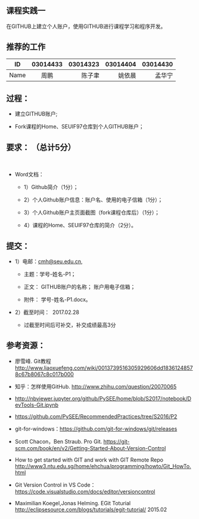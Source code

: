 ##  课程实践一 

   在GITHUB上建立个人账户，使用GITHUB进行课程学习和程序开发。
 
## 推荐的工作 


| ID   | 03014433  |  03014323 |03014404 |03014430 |
| ------|:--------:| -----------:|-----------:|----------:|
| Name  |  周鹏    |    陈子聿   | 姚依晨   | 孟华宁  |


## 过程： 

*   建立GITHUB账户;
   
*   Fork课程的Home、SEUIF97仓库到个人GITHUB账户；

## 要求： （总计5分）
    
* Word文档：

  * 1）Github简介（1分）；

  * 2）个人Github账户信息：账户名、使用的电子信箱（1分）；

  * 3）个人Github账户主页面截图（fork课程仓库后）（1分）；

  * 4）课程的Home、SEUIF97仓库的简介（2分）。

## 提交：

* 1）电邮：cmh@seu.edu.cn,

  * 主题：学号-姓名-P1；
  
  * 正文： GITHUB账户的名称；	账户用电子信箱；

  * 附件： 学号-姓名-P1.docx。


* 2）截至时间：  2017.02.28

  * 过截至时间后可补交，补交成绩最高3分

## 参考资源：

* 廖雪峰. Git教程  http://www.liaoxuefeng.com/wiki/0013739516305929606dd18361248578c67b8067c8c017b000

* 知乎：怎样使用GitHub. http://www.zhihu.com/question/20070065

* http://nbviewer.jupyter.org/github/PySEE/home/blob/S2017/notebook/DevTools-Git.ipynb

* https://github.com/PySEE/RecommendedPractices/tree/S2016/P2  

* git-for-windows：https://github.com/git-for-windows/git/releases
 
* Scott Chacon，Ben Straub. Pro Git. https://git-scm.com/book/en/v2/Getting-Started-About-Version-Control

* How to get started with GIT and work with GIT Remote Repo http://www3.ntu.edu.sg/home/ehchua/programming/howto/Git_HowTo.html

* Git Version Control in VS Code：https://code.visualstudio.com/docs/editor/versioncontrol

* Maximilian Koegel,Jonas Helming. EGit Toturial http://eclipsesource.com/blogs/tutorials/egit-tutorial/    2015.02


